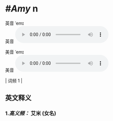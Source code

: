 # ***\#Amy*** n
英音 ˈemɪ  
英音
<audio src="./media/Amy-b.aac" controls="controls"></audio>

美音 ˈemɪ  
美音
<audio src="./media/Amy.aac" controls="controls"></audio>



| 词频 1 |  

英文释义
---
### 1.*高义频：* **艾米 (女名)**  



